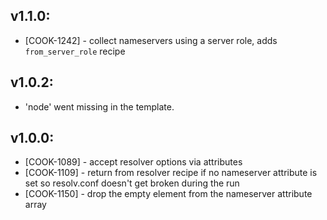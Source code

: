 ## v1.1.0:

* [COOK-1242] - collect nameservers using a server role, adds
  `from_server_role` recipe

## v1.0.2:

* 'node' went missing in the template.

## v1.0.0:

* [COOK-1089] - accept resolver options via attributes
* [COOK-1109] - return from resolver recipe if no nameserver attribute
  is set so resolv.conf doesn't get broken during the run
* [COOK-1150] - drop the empty element from the nameserver attribute array
